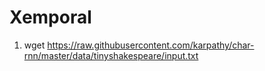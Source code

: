 # Xemporal

1. wget https://raw.githubusercontent.com/karpathy/char-rnn/master/data/tinyshakespeare/input.txt
